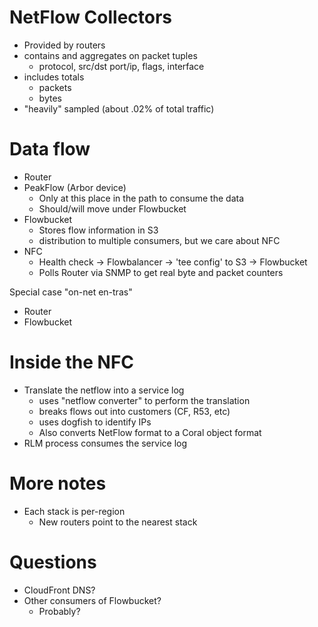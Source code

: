 # NetFlow Collectors

  - Provided by routers
  - contains and aggregates on packet tuples
    - protocol, src/dst port/ip, flags, interface
  - includes totals
    - packets
    - bytes
  - "heavily" sampled (about .02% of total traffic)

# Data flow

  - Router
  - PeakFlow (Arbor device)
    - Only at this place in the path to consume the data
    - Should/will move under Flowbucket
  - Flowbucket
    - Stores flow information in S3
    - distribution to multiple consumers, but we care about NFC
  - NFC
    - Health check -> Flowbalancer -> 'tee config' to S3 -> Flowbucket
    - Polls Router via SNMP to get real byte and packet counters

Special case "on-net en-tras"

  - Router
  - Flowbucket

# Inside the NFC

  - Translate the netflow into a service log
    - uses "netflow converter" to perform the translation
    - breaks flows out into customers (CF, R53, etc)
    - uses dogfish to identify IPs
    - Also converts NetFlow format to a Coral object format
  - RLM process consumes the service log

# More notes

  - Each stack is per-region
    - New routers point to the nearest stack

# Questions

  - CloudFront DNS?
  - Other consumers of Flowbucket?
    - Probably?
